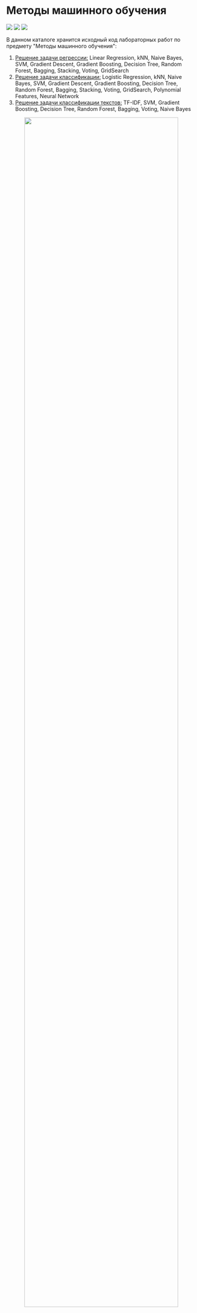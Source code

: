 # Методы машинного обучения
![](https://img.shields.io/github/languages/code-size/LevasyukDY/ML) 
![](https://img.shields.io/github/commit-activity/w/LevasyukDY/ML)
![](https://img.shields.io/github/last-commit/LevasyukDY/ML)

В данном каталоге хранится исходный код лабораторных работ по предмету "Методы машинного обучения":

1. [Решение задачи регрессии:](https://github.com/LevasyukDY/ML/blob/main/Data%20Preprocessing%20%26%20Linear%20Regression.ipynb) Linear Regression, kNN, Naive Bayes, SVM, Gradient Descent, Gradient Boosting, Decision Tree, Random Forest, Bagging, Stacking, Voting, GridSearch
2. [Решение задачи классификации:](https://github.com/LevasyukDY/ML/blob/main/Classification%20%26%20LogReg.ipynb) Logistic Regression, kNN, Naive Bayes, SVM, Gradient Descent, Gradient Boosting, Decision Tree, Random Forest, Bagging, Stacking, Voting, GridSearch, Polynomial Features, Neural Network
3. [Решение задачи классификации текстов:](https://github.com/LevasyukDY/ML/blob/main/Text%20Classification.ipynb) TF-IDF, SVM, Gradient Boosting, Decision Tree, Random Forest, Bagging, Voting, Naive Bayes

<p align="center" width="100%">
    <img width="90%" src="https://s0.rbk.ru/v6_top_pics/media/img/0/69/756237500508690.jpeg" />
</p>
